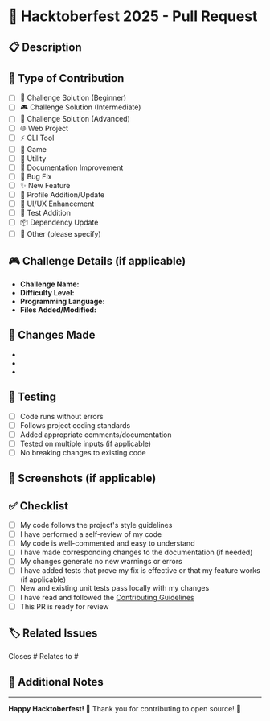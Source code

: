 # 🎃 Hacktoberfest 2025 - Pull Request

## 📋 Description
<!-- Provide a brief description of the changes you've made -->


## 🎯 Type of Contribution
<!-- Check all that apply by putting an 'x' in the brackets -->
- [ ] 🧩 Challenge Solution (Beginner)
- [ ] 🎮 Challenge Solution (Intermediate)  
- [ ] 🚀 Challenge Solution (Advanced)
- [ ] 🌐 Web Project
- [ ] ⚡ CLI Tool
- [ ] 🎲 Game
- [ ] 🔧 Utility
- [ ] 📝 Documentation Improvement
- [ ] 🐛 Bug Fix
- [ ] ✨ New Feature
- [ ] 👤 Profile Addition/Update
- [ ] 🎨 UI/UX Enhancement
- [ ] 🧪 Test Addition
- [ ] 📦 Dependency Update
- [ ] 🔀 Other (please specify)

## 🎮 Challenge Details (if applicable)
<!-- Fill this section only if submitting a challenge solution -->
- **Challenge Name:**
- **Difficulty Level:**
- **Programming Language:**
- **Files Added/Modified:**

## 🔧 Changes Made
<!-- List the specific changes you made -->
-
-
-

## 🧪 Testing
<!-- Describe how you tested your changes -->
- [ ] Code runs without errors
- [ ] Follows project coding standards
- [ ] Added appropriate comments/documentation
- [ ] Tested on multiple inputs (if applicable)
- [ ] No breaking changes to existing code

## 📸 Screenshots (if applicable)
<!-- Add screenshots for UI changes or visual projects -->


## ✅ Checklist
<!-- Make sure you've completed all items before submitting -->
- [ ] My code follows the project's style guidelines
- [ ] I have performed a self-review of my code
- [ ] My code is well-commented and easy to understand
- [ ] I have made corresponding changes to the documentation (if needed)
- [ ] My changes generate no new warnings or errors
- [ ] I have added tests that prove my fix is effective or that my feature works (if applicable)
- [ ] New and existing unit tests pass locally with my changes
- [ ] I have read and followed the [Contributing Guidelines](docs/guides/CONTRIBUTING.md)
- [ ] This PR is ready for review

## 🏷️ Related Issues
<!-- Link any related issues using #issue_number -->
Closes #
Relates to #

## 🎉 Additional Notes
<!-- Any additional information, context, or questions -->


---
**Happy Hacktoberfest! 🎃** Thank you for contributing to open source! 🚀